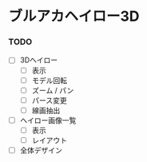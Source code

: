 # ブルアカヘイロー3D

### TODO

- [ ] 3Dヘイロー
  - [ ] 表示
  - [ ] モデル回転
  - [ ] ズーム / パン
  - [ ] パース変更
  - [ ] 線画抽出
- [ ] ヘイロー画像一覧
  - [ ] 表示
  - [ ] レイアウト
- [ ] 全体デザイン
